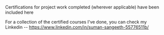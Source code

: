 Certifications for project work completed (wherever applicable) have been included here

For a collection of the certified courses I've done, you can check my Linkedin -- https://www.linkedin.com/in/suman-sangeeth-55776511b/ 
